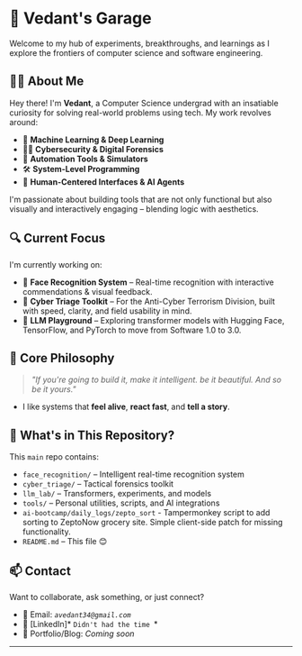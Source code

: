 # 🚀 Vedant's Garage

Welcome to my hub of experiments, breakthroughs, and learnings as I explore the frontiers of computer science and software engineering.

## 👨‍💻 About Me

Hey there! I'm **Vedant**, a Computer Science undergrad with an insatiable curiosity for solving real-world problems using tech. My work revolves around:

- 🧠 **Machine Learning & Deep Learning**
- 🕵️‍♂️ **Cybersecurity & Digital Forensics**
- 🧰 **Automation Tools & Simulators**
- 🛠️ **System-Level Programming**
- 🎨 **Human-Centered Interfaces & AI Agents**

I'm passionate about building tools that are not only functional but also visually and interactively engaging – blending logic with aesthetics.

## 🔍 Current Focus

I'm currently working on:

- 🤖 **Face Recognition System** – Real-time recognition with interactive commendations & visual feedback.
- 🔐 **Cyber Triage Toolkit** – For the Anti-Cyber Terrorism Division, built with speed, clarity, and field usability in mind.
- 🧠 **LLM Playground** – Exploring transformer models with Hugging Face, TensorFlow, and PyTorch to move from Software 1.0 to 3.0.

## 🧪 Core Philosophy

> _"If you're going to build it, make it intelligent. be it beautiful. And so be it yours."_  
- I like systems that **feel alive**, **react fast**, and **tell a story**.

## 📂 What's in This Repository?

This `main` repo contains:

- `face_recognition/` – Intelligent real-time recognition system
- `cyber_triage/` – Tactical forensics toolkit
- `llm_lab/` – Transformers, experiments, and models
- `tools/` – Personal utilities, scripts, and AI integrations
- `ai-bootcamp/daily_logs/zepto_sort` - Tampermonkey script to add sorting to ZeptoNow grocery site. Simple client-side patch for missing functionality.  
- `README.md` – This file 😊

## 📫 Contact

Want to collaborate, ask something, or just connect?

- 📧 Email: *`avedant34@gmail.com`*
- 💼 [LinkedIn]* `Didn't had the time `*
- 🧠 Portfolio/Blog: *Coming soon*

---
